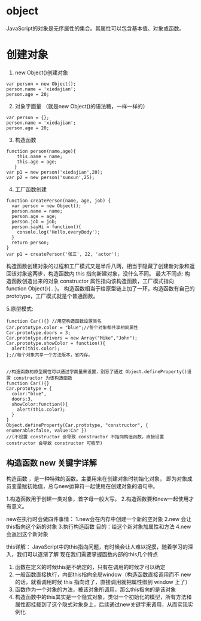 

# object

JavaScript的对象是无序属性的集合。其属性可以包含基本值、对象或函数。



# 创建对象

1. new Object()创建对象
```
var person = new Object();
person.name = 'xiedajian';
person.age = 20;
```
2. 对象字面量 （就是new Object()的语法糖，一样一样的）
```
var person = {};
person.name = 'xiedajian';
person.age = 20;
``` 
3. 构造函数
```
function person(name,age){
	this.name = name;
	this.age = age;
   }
var p1 = new person('xiedajian',20);
var p2 = new person('sunxun',25);
```
4. 工厂函数创建
```
function createPerson(name, age, job) {
  var person = new Object();
  person.name = name;
  person.age = age;
  person.job = job;
  person.sayHi = function(){
    console.log('Hello,everyBody');
  }
  return person;
}
var p1 = createPerson('张三', 22, 'actor');
```

构造函数创建对象的过程和工厂模式又是半斤八两，相当于隐藏了创建新对象和返回该对象这两步，构造函数内 this 指向新建对象，没什么不同。
最大不同点: 构造函数创造出来的对象 constructor 属性指向该构造函数，工厂模式指向 function Object(){...}。
构造函数相当于给原型链上加了一环，构造函数有自己的 prototype，工厂模式就是个普通函数。


5.原型模式:
```
function Car(){} //用空构造函数设置类名
Car.prototype.color = "blue";//每个对象都共享相同属性
Car.prototype.doors = 3;
Car.prototype.drivers = new Array("Mike","John");
Car.prototype.showColor = function(){        
  alert(this.color);
};//每个对象共享一个方法版本，省内存。


//构造函数的原型属性可以通过字面量来设置，别忘了通过 Object.defineProperty()设置 constructor 为该构造函数
function Car(){} 
Car.prototype = {
  color:"blue",
  doors:3,
  showColor:function(){        
    alert(this.color);
  }
}
Object.defineProperty(Car.prototype, "constructor", { enumerable:false, value:Car })
//(不设置 constructor 会导致 constructor 不指向构造函数，直接设置 constructor 会导致 constructor 可枚举)
```





## 构造函数 new 关键字详解

构造函数 ，是一种特殊的函数。主要用来在创建对象时初始化对象， 即为对象成员变量赋初始值，总与new运算符一起使用在创建对象的语句中。

1.构造函数用于创建一类对象，首字母一般大写。
2.构造函数要和new一起使用才有意义。

new在执行时会做四件事情：
1.new会在内存中创建一个新的空对象
2.new 会让this指向这个新的对象
3.执行构造函数  目的：给这个新对象加属性和方法
4.new会返回这个新对象

this详解：
JavaScript中的this指向问题，有时候会让人难以捉摸，随着学习的深入，我们可以逐渐了解
现在我们需要掌握函数内部的this几个特点
1. 函数在定义的时候this是不确定的，只有在调用的时候才可以确定
2. 一般函数直接执行，内部this指向全局window（构造函数直接调用而不 new 的话，就看调用时候 this 指向谁了，直接调用就把属性绑到 window 上了）
3. 函数作为一个对象的方法，被该对象所调用，那么this指向的是该对象
4. 构造函数中的this其实是一个隐式对象，类似一个初始化的模型，所有方法和属性都挂载到了这个隐式对象身上，后续通过new关键字来调用，从而实现实例化





























